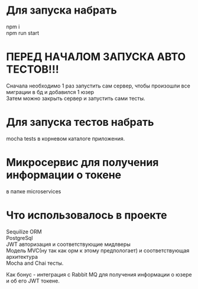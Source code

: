 # Для запуска набрать 
npm i<br/>
npm run start

# ПЕРЕД НАЧАЛОМ ЗАПУСКА АВТО ТЕСТОВ!!!
Сначала необходимо 1 раз запустить сам сервер, чтобы произошли все миграции в бд и добавился 1 юзер<br/>
Затем можно закрыть сервер и запустить сами тесты.

# Для запуска тестов набрать 
mocha tests в корневом каталоге приложения.

# Микросервис для получения информации о токене 
в папке microservices

# Что использовалось в проекте
Sequilize ORM<br/>
PostgreSql <br/>
JWT авторизация и соответствующие мидлверы <br/>
Модель MVC(ну так как орм к этому предпологает) и соответствующая архитектура <br/>
Mocha and Chai тесты.<br/>

Как бонус - интеграция с Rabbit MQ для получения информации о юзере и об его JWT токене.<br/>